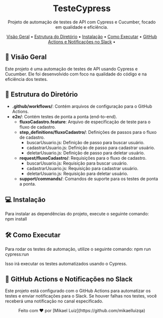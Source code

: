 <!-- Título do Projeto -->
<h1 align="center">TesteCypress</h1>

<!-- Descrição do Projeto -->
<p align="center">Projeto de automação de testes de API com Cypress e Cucumber, focado em qualidade e eficiência.</p>

<!-- Tópicos do Projeto -->
<p align="center">
  <a href="#-visão-geral">Visão Geral</a> •
  <a href="#-estrutura-do-diretório">Estrutura do Diretório</a> •
  <a href="#-instalação">Instalação</a> •
  <a href="#-como-executar">Como Executar</a> •
  <a href="#-github-actions-e-notificações-no-slack">GitHub Actions e Notificações no Slack</a> •
</p>

<!-- Conteúdo do README -->
## 🚀 Visão Geral

Este projeto é uma automação de testes de API usando Cypress e Cucumber. Ele foi desenvolvido com foco na qualidade do código e na eficiência dos testes.

## 📂 Estrutura do Diretório

- **.github/workflows/**: Contém arquivos de configuração para o GitHub Actions.
- **e2e/**: Contém testes de ponta a ponta (end-to-end).
  - **fluxoCadastro.feature**: Arquivo de especificação de teste para o fluxo de cadastro.
  - **step_definitions/fluxoCadastro/**: Definições de passos para o fluxo de cadastro.
    - buscarUsuario.js: Definição de passo para buscar usuário.
    - cadastrarUsuario.js: Definição de passo para cadastrar usuário.
    - deletarUsuario.js: Definição de passo para deletar usuário.
  - **request/fluxoCadastro/**: Requisições para o fluxo de cadastro.
    - buscarUsuario.js: Requisição para buscar usuário.
    - cadastrarUsuario.js: Requisição para cadastrar usuário.
    - deletarUsuario.js: Requisição para deletar usuário.
  - **support/commands/**: Comandos de suporte para os testes de ponta a ponta.

## 💻 Instalação

Para instalar as dependências do projeto, execute o seguinte comando:
npm install

## 🛠️ Como Executar

Para rodar os testes de automação, utilize o seguinte comando:
npm run cypress:run

Isso irá executar os testes automatizados usando o Cypress.

## 🚀 GitHub Actions e Notificações no Slack

Este projeto está configurado com o GitHub Actions para automatizar os testes e enviar notificações para o Slack. Se houver falhas nos testes, você receberá uma notificação no canal especificado.

<div align="center">Feito com ❤️ por [Mikael Luiz](https://github.com/mikaelluizqa)</div>
